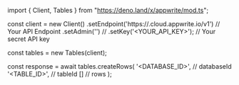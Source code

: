 import { Client, Tables } from "https://deno.land/x/appwrite/mod.ts";

const client = new Client()
    .setEndpoint('https://<REGION>.cloud.appwrite.io/v1') // Your API Endpoint
    .setAdmin('') // 
    .setKey('<YOUR_API_KEY>'); // Your secret API key

const tables = new Tables(client);

const response = await tables.createRows(
    '<DATABASE_ID>', // databaseId
    '<TABLE_ID>', // tableId
    [] // rows
);
